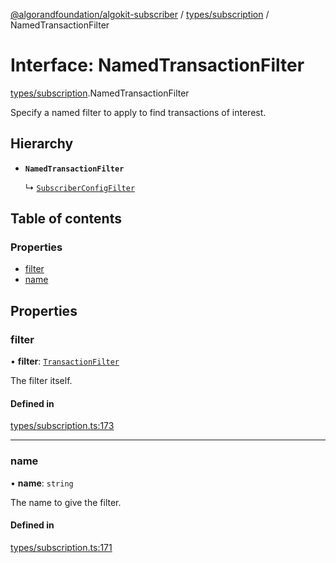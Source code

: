 [@algorandfoundation/algokit-subscriber](../README.md) / [types/subscription](../modules/types_subscription.md) / NamedTransactionFilter

# Interface: NamedTransactionFilter

[types/subscription](../modules/types_subscription.md).NamedTransactionFilter

Specify a named filter to apply to find transactions of interest.

## Hierarchy

- **`NamedTransactionFilter`**

  ↳ [`SubscriberConfigFilter`](types_subscription.SubscriberConfigFilter.md)

## Table of contents

### Properties

- [filter](types_subscription.NamedTransactionFilter.md#filter)
- [name](types_subscription.NamedTransactionFilter.md#name)

## Properties

### filter

• **filter**: [`TransactionFilter`](types_subscription.TransactionFilter.md)

The filter itself.

#### Defined in

[types/subscription.ts:173](https://github.com/algorandfoundation/algokit-subscriber-ts/blob/main/src/types/subscription.ts#L173)

---

### name

• **name**: `string`

The name to give the filter.

#### Defined in

[types/subscription.ts:171](https://github.com/algorandfoundation/algokit-subscriber-ts/blob/main/src/types/subscription.ts#L171)
